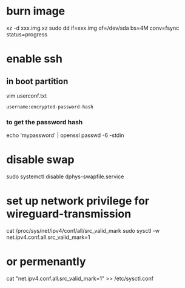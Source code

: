 # burn image
xz -d xxx.img.xz
sudo dd if=xxx.img of=/dev/sda bs=4M conv=fsync status=progress

# enable ssh
## in boot partition
vim userconf.txt

    username:encrypted-password-hash

### to get the password hash
echo 'mypassword' | openssl passwd -6 -stdin

# disable swap
sudo systemctl disable dphys-swapfile.service

# set up network privilege for wireguard-transmission
cat /proc/sys/net/ipv4/conf/all/src_valid_mark
sudo sysctl -w net.ipv4.conf.all.src_valid_mark=1
# or permenantly
cat "net.ipv4.conf.all.src_valid_mark=1" >> /etc/sysctl.conf
